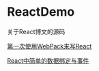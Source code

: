 # ReactDemo
关于React博文的源码

[第一次使用WebPack来写React](http://blog.99diary.com/2016/03/11/第一次使用WebPack来写React/)

[React中简单的数据绑定与事件](http://blog.99diary.com/2016/03/16/react中简单的数据绑定与事件/)